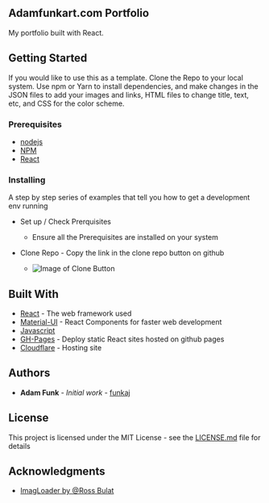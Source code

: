 ## Adamfunkart.com Portfolio

My portfolio built with React.

## Getting Started

If you would like to use this as a template. Clone the Repo to your local system. Use npm or Yarn to install dependencies, and make changes in the JSON files to add your images and links, HTML files to change title, text, etc, and CSS for the color scheme.

### Prerequisites

- [nodejs](https://nodejs.org/en/)
- [NPM](https://www.npmjs.com/)
- [React](https://reactjs.org/)

### Installing

A step by step series of examples that tell you how to get a development env running

- Set up / Check Prerquisites

  - Ensure all the Prerequisites are installed on your system

- Clone Repo - Copy the link in the clone repo button on github
  - ![Image of Clone Button](./public/png/clone.png)

<!--
## Deployment

Coming Soon -->

## Built With

- [React](https://reactjs.org/) - The web framework used
- [Material-UI](https://material-ui.com/) - React Components for faster web development
- [Javascript](https://www.javascript.com/)
- [GH-Pages](https://www.npmjs.com/package/gh-pages) - Deploy static React sites hosted on github pages
- [Cloudflare](https://cloudflare.com/) - Hosting site

<!--
## Versioning

We use [SemVer](http://semver.org/) for versioning. For the versions available, see the [tags on this repository](https://github.com/your/project/tags). -->

## Authors

- **Adam Funk** - _Initial work_ - [funkaj](https://github.com/funkaj)

## License

This project is licensed under the MIT License - see the [LICENSE.md](LICENSE.md) file for details

## Acknowledgments

- [ImagLoader by @Ross Bulat](https://medium.com/@rossbulat/lazy-image-loading-in-react-the-full-breakdown-4026619de2df)
